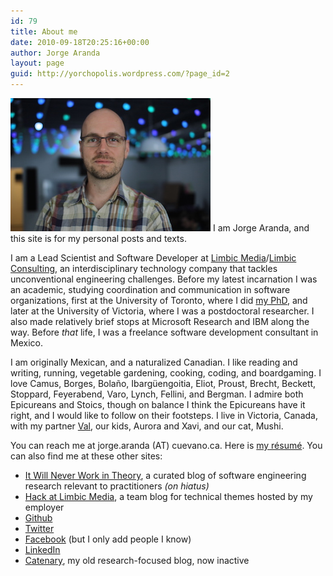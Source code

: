 ```yaml
---
id: 79
title: About me
date: 2010-09-18T20:25:16+00:00
author: Jorge Aranda
layout: page
guid: http://yorchopolis.wordpress.com/?page_id=2
---
```

[<img title="Jorge" src="/images/Jorge.jpg" alt="" width="320" height="213" />](/images/Jorge.jpg)
I am Jorge Aranda, and this site is for my personal posts and texts.

I am a Lead Scientist and Software Developer
at [Limbic Media](http://limbicmedia.ca/)/[Limbic Consulting](http://limbicconsulting.ca/),
an interdisciplinary technology company that tackles unconventional engineering challenges.
Before my latest incarnation I was an academic,
studying coordination and communication in software organizations,
first at the University of Toronto, where I did [my PhD](/pdfs/SharedUnderstanding.pdf),
and later at the University of Victoria, where I was a postdoctoral researcher.
I also made relatively brief stops at Microsoft Research and IBM along the way.
Before *that* life,
I was a freelance software development consultant in Mexico.

I am originally Mexican, and a naturalized Canadian.
I like reading and writing, running, vegetable gardening, cooking, coding, and boardgaming.
I love Camus, Borges, Bolaño, Ibargüengoitia, Eliot, Proust,
Brecht, Beckett, Stoppard, Feyerabend, Varo, Lynch, Fellini, and Bergman.
I admire both Epicureans and Stoics,
though on balance I think the Epicureans have it right,
and I would like to follow on their footsteps.
I live in Victoria, Canada,
with my partner [Val](http://valcortes.wordpress.com/), our kids, Aurora and Xavi, and our cat, Mushi.

You can reach me at jorge.aranda (AT) cuevano.ca.
Here is [my résumé](/wp-content/uploads/2016/08/Jorge-Aranda-Resume.pdf).
You can also find me at these other sites:

  * [It Will Never Work in Theory](http://neverworkintheory.org/), a curated blog of software engineering research relevant to practitioners *(on hiatus)*
  * [Hack at Limbic Media](http://hack.limbicmedia.ca/), a team blog for technical themes hosted by my employer
  * [Github](http://github.com/jorgearanda)
  * [Twitter](http://twitter.com/yorchopolis)
  * [Facebook](http://www.facebook.com/yorchopolis) (but I only add people I know)
  * [LinkedIn](http://ca.linkedin.com/in/yorchopolis)
  * [Catenary](http://catenary.wordpress.com/), my old research-focused blog, now inactive
